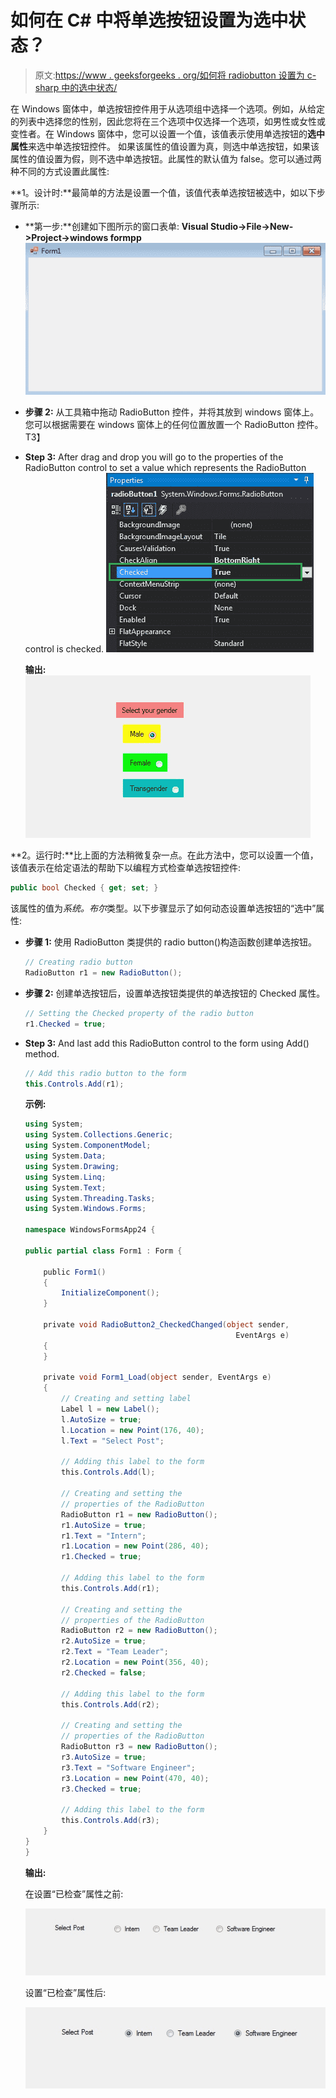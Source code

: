# 如何在 C# 中将单选按钮设置为选中状态？

> 原文:[https://www . geeksforgeeks . org/如何将 radiobutton 设置为 c-sharp 中的选中状态/](https://www.geeksforgeeks.org/how-to-set-the-radiobutton-to-checked-state-in-c-sharp/)

在 Windows 窗体中，单选按钮控件用于从选项组中选择一个选项。例如，从给定的列表中选择您的性别，因此您将在三个选项中仅选择一个选项，如男性或女性或变性者。在 Windows 窗体中，您可以设置一个值，该值表示使用单选按钮的**选中属性**来选中单选按钮控件。
如果该属性的值设置为真，则选中单选按钮，如果该属性的值设置为假，则不选中单选按钮。此属性的默认值为 false。您可以通过两种不同的方式设置此属性:

**1。设计时:**最简单的方法是设置一个值，该值代表单选按钮被选中，如以下步骤所示:

*   **第一步:**创建如下图所示的窗口表单:
    **Visual Studio->File->New->Project->windows formpp**
    ![](img/f3cd3ae5c11eb68b3d10b5ab8eec9925.png)
*   **步骤 2:** 从工具箱中拖动 RadioButton 控件，并将其放到 windows 窗体上。您可以根据需要在 windows 窗体上的任何位置放置一个 RadioButton 控件。
    T3】
*   **Step 3:** After drag and drop you will go to the properties of the RadioButton control to set a value which represents the RadioButton control is checked.
    ![](img/a11542cdaece6b7d54d637d182b11006.png)

    **输出:**
    ![](img/41f003e51455495beb008ab18b64d952.png)

**2。运行时:**比上面的方法稍微复杂一点。在此方法中，您可以设置一个值，该值表示在给定语法的帮助下以编程方式检查单选按钮控件:

```cs
public bool Checked { get; set; }
```

该属性的值为*系统。布尔*类型。以下步骤显示了如何动态设置单选按钮的“选中”属性:

*   **步骤 1:** 使用 RadioButton 类提供的 radio button()构造函数创建单选按钮。

    ```cs
    // Creating radio button
    RadioButton r1 = new RadioButton();

    ```

*   **步骤 2:** 创建单选按钮后，设置单选按钮类提供的单选按钮的 Checked 属性。

    ```cs
    // Setting the Checked property of the radio button
    r1.Checked = true;

    ```

*   **Step 3:** And last add this RadioButton control to the form using Add() method.

    ```cs
    // Add this radio button to the form
    this.Controls.Add(r1);

    ```

    **示例:**

    ```cs
    using System;
    using System.Collections.Generic;
    using System.ComponentModel;
    using System.Data;
    using System.Drawing;
    using System.Linq;
    using System.Text;
    using System.Threading.Tasks;
    using System.Windows.Forms;

    namespace WindowsFormsApp24 {

    public partial class Form1 : Form {

        public Form1()
        {
            InitializeComponent();
        }

        private void RadioButton2_CheckedChanged(object sender, 
                                                   EventArgs e)
        {
        }

        private void Form1_Load(object sender, EventArgs e)
        {
            // Creating and setting label
            Label l = new Label();
            l.AutoSize = true;
            l.Location = new Point(176, 40);
            l.Text = "Select Post";

            // Adding this label to the form
            this.Controls.Add(l);

            // Creating and setting the 
            // properties of the RadioButton
            RadioButton r1 = new RadioButton();
            r1.AutoSize = true;
            r1.Text = "Intern";
            r1.Location = new Point(286, 40);
            r1.Checked = true;

            // Adding this label to the form
            this.Controls.Add(r1);

            // Creating and setting the
            // properties of the RadioButton
            RadioButton r2 = new RadioButton();
            r2.AutoSize = true;
            r2.Text = "Team Leader";
            r2.Location = new Point(356, 40);
            r2.Checked = false;

            // Adding this label to the form
            this.Controls.Add(r2);

            // Creating and setting the 
            // properties of the RadioButton
            RadioButton r3 = new RadioButton();
            r3.AutoSize = true;
            r3.Text = "Software Engineer";
            r3.Location = new Point(470, 40);
            r3.Checked = true;

            // Adding this label to the form
            this.Controls.Add(r3);
        }
    }
    }
    ```

    **输出:**

    在设置“已检查”属性之前:

    ![](img/502da05dfa65b389fe181297fe2546bf.png)

    设置“已检查”属性后:

    ![](img/c683a13b2f7d1d782e17eea275560bae.png)